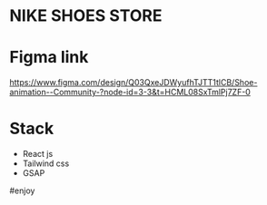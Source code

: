 # NIKE SHOES STORE

# Figma link 
https://www.figma.com/design/Q03QxeJDWyufhTJTT1tlCB/Shoe-animation--Community-?node-id=3-3&t=HCML08SxTmlPj7ZF-0

# Stack
- React js
- Tailwind css
- GSAP

#enjoy